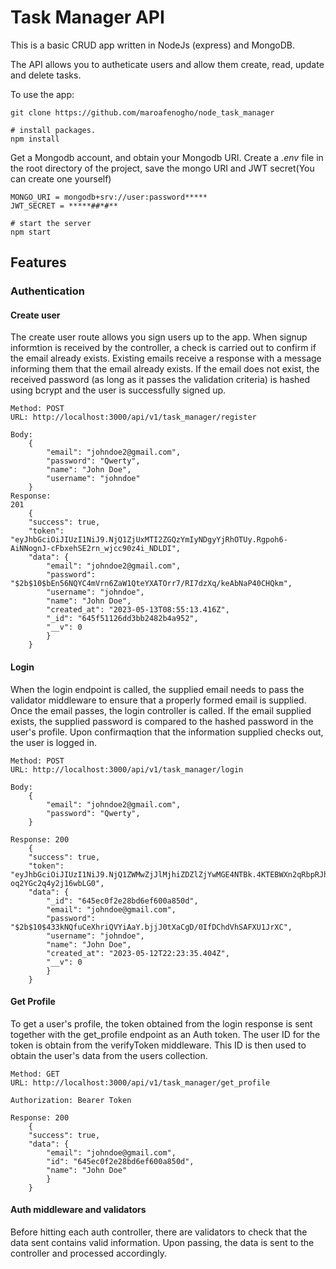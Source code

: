 # Task Manager API

This is a basic CRUD app written in NodeJs (express) and MongoDB.

The API allows you to autheticate users and allow them create, read, update and delete tasks.

To use the app:

    git clone https://github.com/maroafenogho/node_task_manager

    # install packages.
    npm install

Get a Mongodb account, and obtain your Mongodb URI.
Create a *.env* file in the root directory of the project, save the mongo URI and JWT secret(You can create one yourself)

    MONGO_URI = mongodb+srv://user:password*****
    JWT_SECRET = *****##*#**

    # start the server
    npm start

## Features

### Authentication
#### Create user
The create user route allows you sign users up to the app.
When signup informtion is received by the controller, a check is carried out to confirm if the email already exists. Existing emails receive a response with a message informing them that the email already exists. If the email does not exist, the received password (as long as it passes the validation criteria) is hashed using bcrypt and the user is successfully signed up.

    Method: POST
    URL: http://localhost:3000/api/v1/task_manager/register

    Body:
        {
            "email": "johndoe2@gmail.com",
            "password": "Qwerty",
            "name": "John Doe",
            "username": "johndoe"
        }
    Response:
    201
        {
        "success": true,
        "token": "eyJhbGciOiJIUzI1NiJ9.NjQ1ZjUxMTI2ZGQzYmIyNDgyYjRhOTUy.Rgpoh6-AiNNognJ-cFbxehSE2rn_wjcc90z4i_NDLDI",
        "data": {
            "email": "johndoe2@gmail.com",
            "password": "$2b$10$bEn56NQYC4mVrn6ZaW1QteYXATOrr7/RI7dzXq/keAbNaP40CHQkm",
            "username": "johndoe",
            "name": "John Doe",
            "created_at": "2023-05-13T08:55:13.416Z",
            "_id": "645f51126dd3bb2482b4a952",
            "__v": 0
            }
        }    

#### Login
When the login endpoint is called, the supplied email needs to pass the validator middleware to ensure that a properly formed email is supplied. Once the email passes, the login controller is called. If the email supplied exists, the supplied password is compared to the hashed password in the user's profile. Upon confirmaqtion that the information supplied checks out, the user is logged in. 

    Method: POST
    URL: http://localhost:3000/api/v1/task_manager/login

    Body:
        {
            "email": "johndoe2@gmail.com",
            "password": "Qwerty",
        }

    Response: 200
        {
        "success": true,
        "token": "eyJhbGciOiJIUzI1NiJ9.NjQ1ZWMwZjJlMjhiZDZlZjYwMGE4NTBk.4KTEBWXn2qRbpRJhZh0WJXg-oq2YGc2q4y2j16wbLG0",
        "data": {
            "_id": "645ec0f2e28bd6ef600a850d",
            "email": "johndoe@gmail.com",
            "password": "$2b$10$433kNQfuCeXhriQVYiAaY.bjjJ0tXaCgD/0IfDChdVhSAFXU1JrXC",
            "username": "johndoe",
            "name": "John Doe",
            "created_at": "2023-05-12T22:23:35.404Z",
            "__v": 0
            }   
        }

#### Get Profile 
To get a user's profile, the token obtained from the login response is sent together with the get_profile endpoint as an Auth token. The user ID for the token is obtain from the verifyToken middleware. This ID is then used to obtain the user's data from the users collection.

    Method: GET
    URL: http://localhost:3000/api/v1/task_manager/get_profile

    Authorization: Bearer Token

    Response: 200
        {
        "success": true,
        "data": {
            "email": "johndoe@gmail.com",
            "id": "645ec0f2e28bd6ef600a850d",
            "name": "John Doe"
            }
        }

#### <strong>Auth middleware and validators</strong>
Before hitting each auth controller, there are validators to check that the data sent contains valid information. Upon passing, the data is sent to the controller and processed accordingly. 